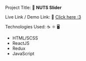 Project Title: 📛
**NUTS Slider**

Live Link / Demo Link: 🔗
[Click here :3](https://maxvnv2002.github.io/NUTS-Slider/)

Technologies Used: ☕️ ⚛️ 🖥️
  - HTML/SCSS
  - ReactJS
  - Redux
  - JavaScript
